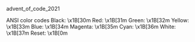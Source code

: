 advent_of_code_2021

ANSI color codes
Black:   \x1B[30m
Red:     \x1B[31m
Green:   \x1B[32m
Yellow:  \x1B[33m
Blue:    \x1B[34m
Magenta: \x1B[35m
Cyan:    \x1B[36m
White:   \x1B[37m
Reset:   \x1B[0m